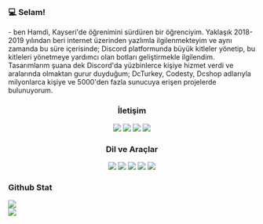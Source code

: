 <h3>💻 Selam!</h3> 
- ben Hamdi, Kayseri'de öğrenimini sürdüren bir öğrenciyim. Yaklaşık 2018-2019 yılından beri internet üzerinden yazlımla ilgilenmekteyim ve aynı zamanda bu süre içerisinde; Discord platformunda büyük kitleler yönetip, bu kitleleri yönetmeye yardımcı olan botları geliştirmekle ilgilendim. Tasarımlarım şuana dek Discord'da yüzbinlerce kişiye hizmet verdi ve aralarında olmaktan gurur duyduğum; DcTurkey, Codesty, Dcshop adlarıyla milyonlarca kişiye ve 5000'den fazla sunucuya erişen projelerde bulunuyorum.

<div align="center">
<h3>İletişim</h3>
<a href="https://discord.com/users/982223125724954684" target"blank_"><img src="https://img.shields.io/badge/discord%20-111111.svg?&style=for-the-badge&logo=discord&logoColor=white"></a>
<a href="https://www.youtube.com/@hamdibicr" target"blank_"><img src="https://img.shields.io/badge/youtube%20-111111.svg?&style=for-the-badge&logo=youtube&logoColor=white"></a>
<a href="https://www.instagram.com/hamdibicr" target"blank_"><img src="https://img.shields.io/badge/instagram%20-111111.svg?&style=for-the-badge&logo=instagram&logoColor=white"></a>
<a href="https://github.com/hamdibicr" target"blank_"><img src="https://img.shields.io/badge/GitHub%20-111111.svg?&style=for-the-badge&logo=github&logoColor=white"></a>
</div>


<div align="center">
<h3>Dil ve Araçlar</h3>
<a <img src="https://img.shields.io/badge/JavaScript%20-111111.svg?&style=for-the-badge&logo=JavaScript&logoColor=white"> </a>

<img src="https://img.shields.io/badge/Node.js%20-111111.svg?&style=for-the-badge&logo=Node.js&logoColor=white">
<img src="https://img.shields.io/badge/Python%20-111111.svg?&style=for-the-badge&logo=Python&logoColor=white">
<img src="https://img.shields.io/badge/Discord.Js%20-111111.svg?&style=for-the-badge&logo=Discord.Js&logoColor=white">
<img src="https://img.shields.io/badge/HTML5%20-111111.svg?&style=for-the-badge&logo=HTML5&logoColor=white">
<img src="https://img.shields.io/badge/CSS%20-111111.svg?&style=for-the-badge&logo=CSS3&logoColor=white">
</div>


<div >
<h3>Github Stat</h3>
 <div><img src="https://komarev.com/ghpvc/?username=hamdibicr&&label=PROFILE+VIEWS&color=grey"/></div>
   <a href="https://github.com/hamdibicr" target="_blank">
      <img src="https://github-readme-stats.vercel.app/api/?username=&show_icons=true&title_color=fff&icon_color=79ff97&text_color=9f9f9f&bg_color=151515">
   </a>
</div>
